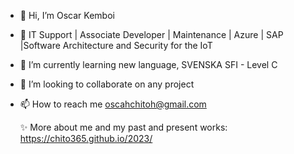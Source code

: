 - 👋 Hi, I’m Oscar Kemboi 
- 👀 IT Support | Associate Developer | Maintenance | Azure | SAP |Software Architecture and Security for the IoT
- 🌱 I’m currently learning new language, SVENSKA SFI - Level C
- 💞️ I’m looking to collaborate on any project
- 📫 How to reach me oscahchitoh@gmail.com

  ✨ More about me and my past and present works: https://chito365.github.io/2023/

<!---
chito365/chito365 is a ✨ special ✨ repository because its `README.md` (this file) appears on your GitHub profile.
You can click the Preview link to take a look at your changes.
--->
